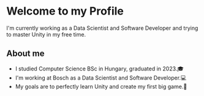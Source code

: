 # Welcome to my Profile
I'm currently working as a Data Scientist and Software Developer and trying to master Unity in my free time.
## About me
- I studied Computer Science BSc in Hungary, graduated in 2023.🎓
- I'm working at Bosch as a Data Scientist and Software Developer.💻
- My goals are to perfectly learn Unity and create my first big game.👾
